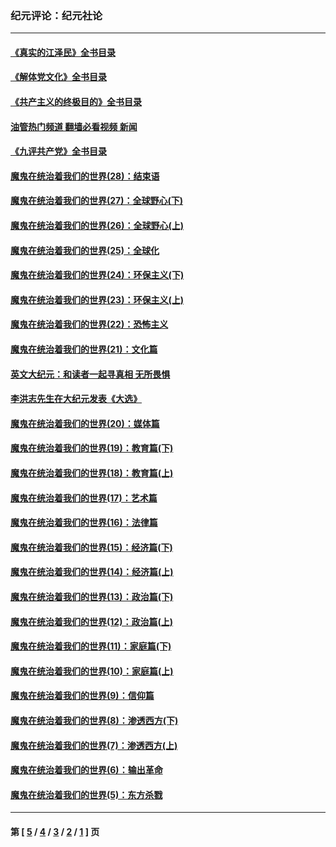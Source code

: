 ### 纪元评论：纪元社论
---
#### [《真实的江泽民》全书目录](../../pages/nsc422/n13721399.md?06220330) 
#### [《解体党文化》全书目录](../../pages/nsc422/n13721157.md?06220330) 
#### [《共产主义的终极目的》全书目录](../../pages/nsc422/n13721048.md?06220330) 
#### [油管热门频道 翻墙必看视频 新闻](ok?06220330)
#### [《九评共产党》全书目录](../../pages/nsc422/n13708085.md?06220330) 
#### [魔鬼在统治着我们的世界(28)：结束语](../../pages/nsc422/n10936246.md?06220330) 
#### [魔鬼在统治着我们的世界(27)：全球野心(下)](../../pages/nsc422/n10928319.md?06220330) 
#### [魔鬼在统治着我们的世界(26)：全球野心(上)](../../pages/nsc422/n10900318.md?06220330) 
#### [魔鬼在统治着我们的世界(25)：全球化](../../pages/nsc422/n10788205.md?06220330) 
#### [魔鬼在统治着我们的世界(24)：环保主义(下)](../../pages/nsc422/n10695307.md?06220330) 
#### [魔鬼在统治着我们的世界(23)：环保主义(上)](../../pages/nsc422/n10688613.md?06220330) 
#### [魔鬼在统治着我们的世界(22)：恐怖主义](../../pages/nsc422/n10614727.md?06220330) 
#### [魔鬼在统治着我们的世界(21)：文化篇](../../pages/nsc422/n10597706.md?06220330) 
#### [英文大纪元：和读者一起寻真相 无所畏惧](../../pages/nsc422/n12542027.md?06220330) 
#### [李洪志先生在大纪元发表《大选》](../../pages/nsc422/n12534746.md?06220330) 
#### [魔鬼在统治着我们的世界(20)：媒体篇](../../pages/nsc422/n10586579.md?06220330) 
#### [魔鬼在统治着我们的世界(19)：教育篇(下)](../../pages/nsc422/n10564808.md?06220330) 
#### [魔鬼在统治着我们的世界(18)：教育篇(上)](../../pages/nsc422/n10526970.md?06220330) 
#### [魔鬼在统治着我们的世界(17)：艺术篇](../../pages/nsc422/n10499093.md?06220330) 
#### [魔鬼在统治着我们的世界(16)：法律篇](../../pages/nsc422/n10485969.md?06220330) 
#### [魔鬼在统治着我们的世界(15)：经济篇(下)](../../pages/nsc422/n10469975.md?06220330) 
#### [魔鬼在统治着我们的世界(14)：经济篇(上)](../../pages/nsc422/n10457370.md?06220330) 
#### [魔鬼在统治着我们的世界(13)：政治篇(下)](../../pages/nsc422/n10448270.md?06220330) 
#### [魔鬼在统治着我们的世界(12)：政治篇(上)](../../pages/nsc422/n10444576.md?06220330) 
#### [魔鬼在统治着我们的世界(11)：家庭篇(下)](../../pages/nsc422/n10440961.md?06220330) 
#### [魔鬼在统治着我们的世界(10)：家庭篇(上)](../../pages/nsc422/n10435448.md?06220330) 
#### [魔鬼在统治着我们的世界(9)：信仰篇](../../pages/nsc422/n10432159.md?06220330) 
#### [魔鬼在统治着我们的世界(8)：渗透西方(下)](../../pages/nsc422/n10429603.md?06220330) 
#### [魔鬼在统治着我们的世界(7)：渗透西方(上)](../../pages/nsc422/n10426013.md?06220330) 
#### [魔鬼在统治着我们的世界(6)：输出革命](../../pages/nsc422/n10421536.md?06220330) 
#### [魔鬼在统治着我们的世界(5)：东方杀戮](../../pages/nsc422/n10417707.md?06220330) 

---
#### 第 [ [5](./5.md?06220330) / [4](./4.md?06220330) / [3](./3.md?06220330) / [2](./2.md?06220330) / [1](./1.md?06220330) ] 页
